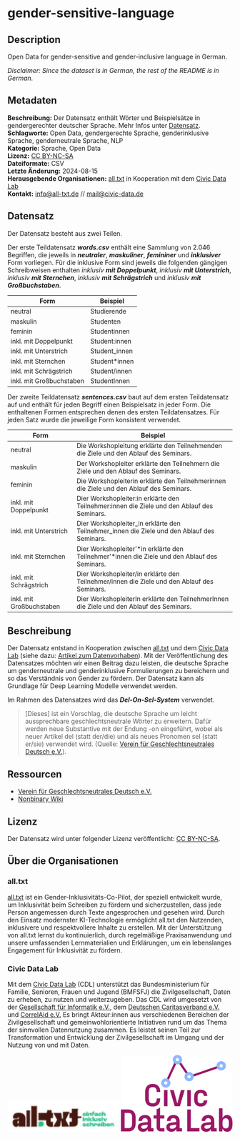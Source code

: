 # gender-sensitive-language

## Description
Open Data for gender-sensitive and gender-inclusive language in German.  
  
*Disclaimer: Since the dataset is in German, the rest of the README is in German.*

## Metadaten
**Beschreibung:** Der Datensatz enthält Wörter und Beispielsätze in gendergerechter deutscher Sprache. Mehr Infos unter [Datensatz](https://github.com/NevenaNik/gender-sensitive-language/tree/main?tab=readme-ov-file#datensatz).  
**Schlagworte:** Open Data, gendergerechte Sprache, genderinklusive Sprache, genderneutrale Sprache, NLP  
**Kategorie:** Sprache, Open Data  
**Lizenz:** [CC BY-NC-SA](https://creativecommons.org/licenses/by-nc-sa/4.0/)  
**Dateiformate:** CSV  
**Letzte Änderung:** 2024-08-15  
**Herausgebende Organisationen:** [all.txt](https://www.all-txt.de) in Kooperation mit dem [Civic Data Lab](https://civic-data.de)  
**Kontakt:** [info@all-txt.de](info@all-txt.de) // [mail@civic-data.de](mail@civic-data.de)  

## Datensatz
Der Datensatz besteht aus zwei Teilen.  
  
Der erste Teildatensatz ***words.csv*** enthält eine Sammlung von 2.046 Begriffen, die jeweils in ***neutraler***, ***maskuliner***, ***femininer*** und ***inklusiver*** Form vorliegen. Für die inklusive Form sind jeweils die folgenden gängigen Schreibweisen enthalten *inklusiv* ***mit Doppelpunkt***, *inklusiv* ***mit Unterstrich***, *inklusiv* ***mit Sternchen***, *inklusiv* ***mit Schrägstrich*** und *inklusiv* ***mit Großbuchstaben***.  

| Form | Beispiel |
| ----------- | ----------- |
| neutral | Studierende |
| maskulin | Studenten |
| feminin | Studentinnen |
| inkl. mit Doppelpunkt | Student:innen |
| inkl. mit Unterstrich | Student_innen |
| inkl. mit Sternchen | Student*innen |
| inkl. mit Schrägstrich | Student/innen |
| inkl. mit Großbuchstaben | StudentInnen |
  
  
Der zweite Teildatensatz ***sentences.csv*** baut auf dem ersten Teildatensatz auf und enthält für jeden Begriff einen Beispielsatz in jeder Form. Die enthaltenen Formen entsprechen denen des ersten Teildatensatzes. Für jeden Satz wurde die jeweilige Form konsistent verwendet.

| Form | Beispiel |
| ----------- | ----------- |
| neutral | Die Workshopleitung erklärte den Teilnehmenden die Ziele und den Ablauf des Seminars. |
| maskulin | Der Workshopleiter erklärte den Teilnehmern die Ziele und den Ablauf des Seminars. |
| feminin | Die Workshopleiterin erklärte den Teilnehmerinnen die Ziele und den Ablauf des Seminars. |
| inkl. mit Doppelpunkt | Dier Workshopleiter:in erklärte den Teilnehmer:innen die Ziele und den Ablauf des Seminars. |
| inkl. mit Unterstrich | Dier Workshopleiter_in erklärte den Teilnehmer_innen die Ziele und den Ablauf des Seminars. |
| inkl. mit Sternchen | Dier Workshopleiter'*in erklärte den Teilnehmer'*innen die Ziele und den Ablauf des Seminars. |
| inkl. mit Schrägstrich | Dier Workshopleiter/in erklärte den Teilnehmer/innen die Ziele und den Ablauf des Seminars. |
| inkl. mit Großbuchstaben | Dier WorkshopleiterIn erklärte den TeilnehmerInnen die Ziele und den Ablauf des Seminars. |

## Beschreibung
Der Datensatz entstand in Kooperation zwischen [all.txt](https://www.all-txt.de) und dem [Civic Data Lab](https://civic-data.de) (siehe dazu: [Artikel zum Datenvorhaben](https://civic-data.de/all-txt/)). Mit der Veröffentlichung des Datensatzes möchten wir einen Beitrag dazu leisten, die deutsche Sprache um genderneutrale und genderinklusive Formulierungen zu bereichern und so das Verständnis von Gender zu fördern. Der Datensatz kann als Grundlage für Deep Learning Modelle verwendet werden.  
  
Im Rahmen des Datensatzes wird das ***Del-On-Sel-System*** verwendet. 
> [Dieses] ist ein Vorschlag, die deutsche Sprache um leicht aussprechbare geschlechtsneutrale Wörter zu erweitern. Dafür werden neue Substantive mit der Endung -on eingeführt, wobei als neuer Artikel del (statt der/die) und als neues Pronomen sel (statt er/sie) verwendet wird. (Quelle: [Verein für Geschlechtsneutrales Deutsch e.V.](https://geschlechtsneutral.net)).

## Ressourcen
- [Verein für Geschlechtsneutrales Deutsch e.V.](https://geschlechtsneutral.net)
- [Nonbinary Wiki](https://nonbinary.wiki/wiki/Main_Page)

## Lizenz
Der Datensatz wird unter folgender Lizenz veröffentlicht: [CC BY-NC-SA](https://creativecommons.org/licenses/by-nc-sa/4.0/).

## Über die Organisationen
### all.txt
[all.txt](https://www.all-txt.de) ist ein Gender-Inklusivitäts-Co-Pilot, der speziell entwickelt wurde, um Inklusivität beim Schreiben zu fördern und sicherzustellen, dass jede Person angemessen durch Texte angesprochen und gesehen wird. Durch den Einsatz modernster KI-Technologie ermöglicht all.txt den Nutzenden, inklusivere und respektvollere Inhalte zu erstellen. Mit der Unterstützung von all.txt lernst du kontinuierlich, durch regelmäßige Praxisanwendung und unsere umfassenden Lernmaterialien und Erklärungen, um ein lebenslanges Engagement für Inklusivität zu fördern.

### Civic Data Lab
Mit dem [Civic Data Lab](https://civic-data.de) (CDL) unterstützt das Bundesministerium für Familie, Senioren, Frauen und Jugend (BMFSFJ) die Zivilgesellschaft, Daten zu erheben, zu nutzen und weiterzugeben. 
Das CDL wird umgesetzt von der [Gesellschaft für Informatik e.V.](https://gi.de), dem [Deutschen Caritasverband e.V.](https://www.caritas.de) und [CorrelAid e.V.](https://www.correlaid.org) Es bringt Akteur:innen aus verschiedenen Bereichen der Zivilgesellschaft und gemeinwohlorientierte Initiativen rund um das Thema der sinnvollen Datennutzung zusammen. Es leistet seinen Teil zur Transformation und Entwicklung der Zivilgesellschaft im Umgang und der Nutzung von und mit Daten.
  
<img src="./logos/all-text-logo-with-slogan-original.png" width="250">
<img src="./logos/Logo_CivicDataLab_RGB.png" width="250">



